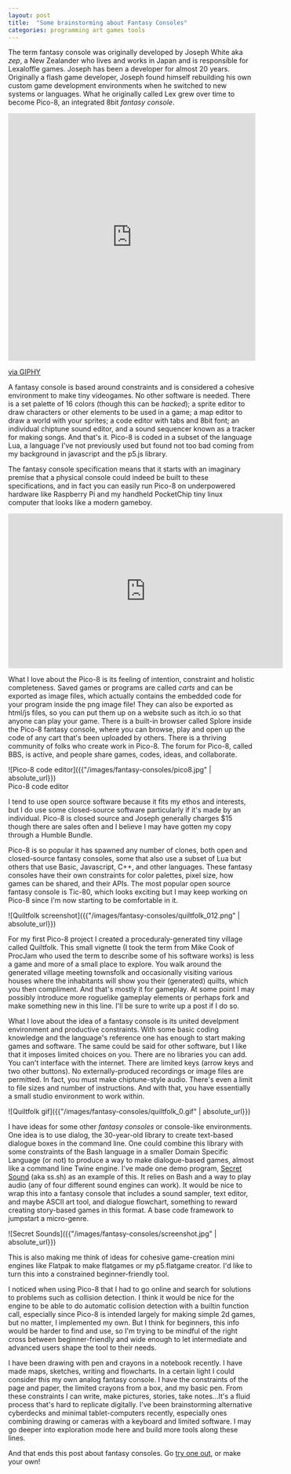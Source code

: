 ```yaml
---
layout: post
title:  "Some brainstorming about Fantasy Consoles"
categories: programming art games tools
---
```


The term fantasy console was originally developed by Joseph White aka *zep*, a New Zealander who lives and works in Japan and is responsible for Lexaloffle games. Joseph has been a developer for almost 20 years. Originally a flash game developer, Joseph found himself rebuilding his own custom game development environments when he switched to new systems or languages. What he originally called Lex grew over time to become Pico-8, an integrated 8bit *fantasy console*. 

<div style="width:100%;height:0;padding-bottom:100%;position:relative;"><iframe src="https://giphy.com/embed/26vIfqxOmTzF98nxS" width="100%" height="100%" style="position:absolute" frameBorder="0" class="giphy-embed" allowFullScreen></iframe></div><p><a href="https://giphy.com/gifs/3d-shadow-pico8-26vIfqxOmTzF98nxS">via GIPHY</a></p>

A fantasy console is based around constraints and is considered a cohesive environment to make tiny videogames. No other software is needed. There is a set palette of 16 colors (though this can be *hacked*); a sprite editor to draw characters or other elements to be used in a game; a map editor to draw a world with your sprites; a code editor with tabs and 8bit font; an individual chiptune sound editor, and a sound sequencer known as a tracker for making songs. And that's it. Pico-8 is coded in a subset of the language Lua, a language I've not previously used but found not too bad coming from my background in javascript and the p5.js library. 

The fantasy console specification means that it starts with an imaginary premise that a physical console could indeed be built to these specifications, and in fact you can easily run Pico-8 on underpowered hardware like Raspberry Pi and my handheld PocketChip tiny linux computer that looks like a modern gameboy. 

<iframe width="560" height="315" src="https://www.youtube-nocookie.com/embed/87jfTIWosBw" frameborder="0" allow="accelerometer; autoplay; encrypted-media; gyroscope; picture-in-picture" allowfullscreen></iframe>


What I love about the Pico-8 is its feeling of intention, constraint and holistic completeness. Saved games or programs are called *carts* and can be exported as image files, which actually contains the embedded code for your program inside the png image file! They can also be exported as html/js files, so you can put them up on a website such as itch.io so that anyone can play your game. There is a built-in browser called Splore inside the Pico-8 fantasy console, where you can browse, play and open up the code of any cart that's been uploaded by others. There is a thriving community of folks who create work in Pico-8. The forum for Pico-8, called BBS, is active, and people share games, codes, ideas, and collaborate.

![Pico-8 code editor]({{"/images/fantasy-consoles/pico8.jpg" | absolute_url}})  
Pico-8 code editor  

I tend to use open source software because it fits my ethos and interests, but I do use some closed-source software particularly if it's made by an individual. Pico-8 is closed source and Joseph generally charges $15 though there are sales often and I believe I may have gotten my copy through a Humble Bundle. 

Pico-8 is so popular it has spawned any number of clones, both open and closed-source fantasy consoles, some that also use a subset of Lua but others that use Basic, Javascript, C++, and other languages. These fantasy consoles have their own constraints for color palettes, pixel size, how games can be shared, and their APIs. The most popular open source fantasy console is Tic-80, which looks exciting but I may keep working on Pico-8 since I'm now starting to be comfortable in it.

![Quiltfolk screenshot]({{"/images/fantasy-consoles/quiltfolk_012.png" | absolute_url}})  

For my first Pico-8 project I created a proceduraly-generated tiny village called Quiltfolk. This small vignette (I took the term from Mike Cook of ProcJam who used the term to describe some of his software works) is less a game and more of a small place to explore. You walk around the generated village meeting townsfolk and occasionally visiting various houses where the inhabitants will show you their (generated) quilts, which you then compliment. And that's mostly it for gameplay. At some point I may possibly introduce more roguelike gameplay elements or perhaps fork and make something new in this line. I'll be sure to write up a post if I do so.

What I love about the idea of a fantasy console is its united develpment environment and productive constraints. With some basic coding knowledge and the language's reference one has enough to start making games and software. The same could be said for other software, but I like that it imposes limited choices on you. There are no libraries you can add. You can't interface with the internet. There are limited keys (arrow keys and two other buttons). No externally-produced recordings or image files are permitted. In fact, you must make chiptune-style audio. There's even a limit to file sizes and number of instructions. And with that, you have essentially a small studio environment to work within. 

![Quiltfolk gif]({{"/images/fantasy-consoles/quiltfolk_0.gif" | absolute_url}})  

I have ideas for some other *fantasy consoles* or console-like environments. One idea is to use dialog, the 30-year-old library to create text-based dialogue boxes in the command line. One could combine this library with some constraints of the Bash language in a smaller Domain Specific Language (or not) to produce a way to make dialogue-based games, almost like a command line Twine engine. I've made one demo program, [Secret Sound](https://github.com/lee2sman/sssh) (aka ss.sh) as an example of this. It relies on Bash and a way to play audio (any of four different sound engines can work). It would be nice to wrap this into a fantasy console that includes a sound sampler, text editor, and maybe ASCII art tool, and dialogue flowchart, something to reward creating story-based games in this format. A base code framework to jumpstart a micro-genre.


![Secret Sounds]({{"/images/fantasy-consoles/screenshot.jpg" | absolute_url}})  

This is also making me think of ideas for cohesive game-creation mini engines like Flatpak to make flatgames or my p5.flatgame creator. I'd like to turn this into a constrained beginner-friendly tool.

I noticed when using Pico-8 that I had to go online and search for solutions to problems such as collision detection. I think it would be nice for the engine to be able to do automatic collision detection with a builtin function call, especially since Pico-8 is intended largely for making simple 2d games, but no matter, I implemented my own. But I think for beginners, this info would be harder to find and use, so I'm trying to be mindful of the right cross between beginner-friendly and wide enough to let intermediate and advanced users shape the tool to their needs.

I have been drawing with pen and crayons in a notebook recently. I have made maps, sketches, writing and flowcharts. In a certain light I could consider this my own analog fantasy console. I have the constraints of the page and paper, the limited crayons from a box, and my basic pen. From these constraints I can write, make pictures, stories, take notes...It's a fluid process that's hard to replicate digitally. I've been brainstorming alternative cyberdecks and minimal tablet-computers recently, especially ones combining drawing or cameras with a keyboard and limited software. I may go deeper into exploration mode here and build more tools along these lines.

And that ends this post about fantasy consoles. Go [try one out](https://paladin-t.github.io/fantasy/), or make your own!
